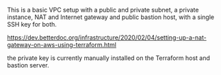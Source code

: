 This is a basic VPC setup with a public and private subnet, a private instance, NAT and Internet gateway and public bastion host, with a single SSH key for both.

https://dev.betterdoc.org/infrastructure/2020/02/04/setting-up-a-nat-gateway-on-aws-using-terraform.html

the private key is currently manually installed on the Terraform host and bastion server.